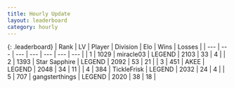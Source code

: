 ```yaml
---
title: Hourly Update
layout: leaderboard
category: hourly
---
```


{: .leaderboard}
| Rank | LV | Player | Division | Elo | Wins | Losses |
| --- | --- | --- | --- | --- | --- | --- |
| <span data-change="0">1</span> | 1029 | <span title="ID: 416373">miracle03</span> | LEGEND | <span data-change="0">2103</span> | <span data-change="0">33</span> | <span data-change="0">4</span> |
| <span data-change="0">2</span> | 1393 | <span title="ID: 315148">Star Sapphire</span> | LEGEND | <span data-change="0">2092</span> | <span data-change="0">53</span> | <span data-change="0">21</span> |
| <span data-change="0">3</span> | 451 | <span title="ID: 455100">AKEE</span> | LEGEND | <span data-change="0">2048</span> | <span data-change="0">34</span> | <span data-change="0">11</span> |
| <span data-change="0">4</span> | 384 | <span title="ID: 512212">TickleFrisk</span> | LEGEND | <span data-change="0">2032</span> | <span data-change="0">24</span> | <span data-change="0">4</span> |
| <span data-change="0">5</span> | 707 | <span title="ID: 92077">gangsterthings</span> | LEGEND | <span data-change="0">2020</span> | <span data-change="0">38</span> | <span data-change="0">18</span> |